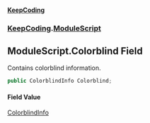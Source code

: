 #### [KeepCoding](index.md 'index')
### [KeepCoding](KeepCoding.md 'KeepCoding').[ModuleScript](ModuleScript.md 'KeepCoding.ModuleScript')
## ModuleScript.Colorblind Field
Contains colorblind information.  
```csharp
public ColorblindInfo Colorblind;
```
#### Field Value
[ColorblindInfo](ColorblindInfo.md 'KeepCoding.ColorblindInfo')
